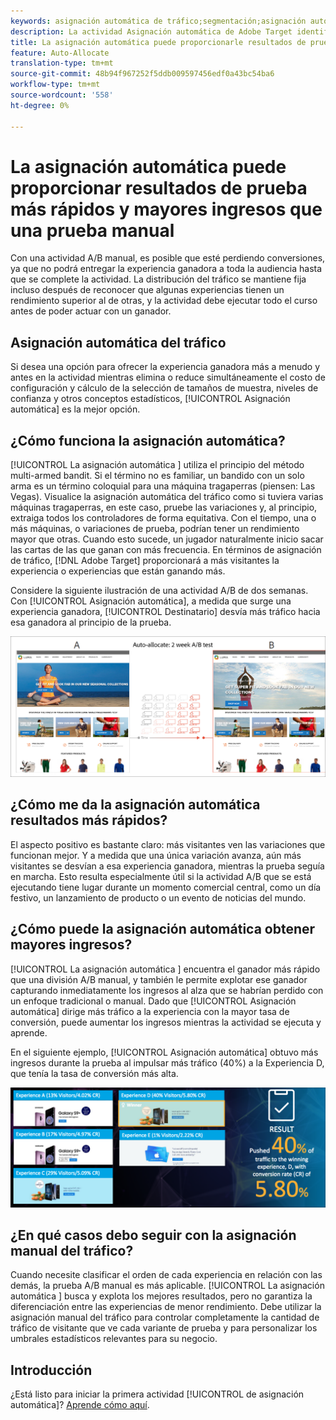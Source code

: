 ```yaml
---
keywords: asignación automática de tráfico;segmentación;asignación automática;asignación automática
description: La actividad Asignación automática de Adobe Target identifica un ganador entre dos o más experiencias y automáticamente reasigna más tráfico al ganador para aumentar las conversiones mientras la prueba continúa ejecutándose y aprendiendo.
title: La asignación automática puede proporcionarle resultados de prueba más rápidos e ingresos mayores que una prueba manual
feature: Auto-Allocate
translation-type: tm+mt
source-git-commit: 48b94f967252f5ddb009597456edf0a43bc54ba6
workflow-type: tm+mt
source-wordcount: '558'
ht-degree: 0%

---
```



# La asignación automática puede proporcionar resultados de prueba más rápidos y mayores ingresos que una prueba manual

Con una actividad A/B manual, es posible que esté perdiendo conversiones, ya que no podrá entregar la experiencia ganadora a toda la audiencia hasta que se complete la actividad. La distribución del tráfico se mantiene fija incluso después de reconocer que algunas experiencias tienen un rendimiento superior al de otras, y la actividad debe ejecutar todo el curso antes de poder actuar con un ganador.

## Asignación automática del tráfico

Si desea una opción para ofrecer la experiencia ganadora más a menudo y antes en la actividad mientras elimina o reduce simultáneamente el costo de configuración y cálculo de la selección de tamaños de muestra, niveles de confianza y otros conceptos estadísticos, [!UICONTROL Asignación automática] es la mejor opción.

## ¿Cómo funciona la asignación automática?

[!UICONTROL La asignación automática ] utiliza el principio del método multi-armed bandit. Si el término no es familiar, un bandido con un solo arma es un término coloquial para una máquina tragaperras (piensen: Las Vegas). Visualice la asignación automática del tráfico como si tuviera varias máquinas tragaperras, en este caso, pruebe las variaciones y, al principio, extraiga todos los controladores de forma equitativa. Con el tiempo, una o más máquinas, o variaciones de prueba, podrían tener un rendimiento mayor que otras. Cuando esto sucede, un jugador naturalmente inicio sacar las cartas de las que ganan con más frecuencia. En términos de asignación de tráfico, [!DNL Adobe Target] proporcionará a más visitantes la experiencia o experiencias que están ganando más.

Considere la siguiente ilustración de una actividad A/B de dos semanas. Con [!UICONTROL Asignación automática], a medida que surge una experiencia ganadora, [!UICONTROL Destinatario] desvía más tráfico hacia esa ganadora al principio de la prueba.

![Ilustración de asignación automática](/help/c-activities/automated-traffic-allocation/assets/Auto-Allocate-test.png)

## ¿Cómo me da la asignación automática resultados más rápidos?

El aspecto positivo es bastante claro: más visitantes ven las variaciones que funcionan mejor. Y a medida que una única variación avanza, aún más visitantes se desvían a esa experiencia ganadora, mientras la prueba seguía en marcha. Esto resulta especialmente útil si la actividad A/B que se está ejecutando tiene lugar durante un momento comercial central, como un día festivo, un lanzamiento de producto o un evento de noticias del mundo.

## ¿Cómo puede la asignación automática obtener mayores ingresos?

[!UICONTROL La asignación automática ] encuentra el ganador más rápido que una división A/B manual, y también le permite explotar ese ganador capturando inmediatamente los ingresos al alza que se habrían perdido con un enfoque tradicional o manual. Dado que [!UICONTROL Asignación automática] dirige más tráfico a la experiencia con la mayor tasa de conversión, puede aumentar los ingresos mientras la actividad se ejecuta y aprende.

En el siguiente ejemplo, [!UICONTROL Asignación automática] obtuvo más ingresos durante la prueba al impulsar más tráfico (40%) a la Experiencia D, que tenía la tasa de conversión más alta.

![La asignación automática proporciona una ilustración de ingresos más alta](/help/c-activities/automated-traffic-allocation/assets/five-experiences.png)

## ¿En qué casos debo seguir con la asignación manual del tráfico?

Cuando necesite clasificar el orden de cada experiencia en relación con las demás, la prueba A/B manual es más aplicable. [!UICONTROL La asignación automática ] busca y explota los mejores resultados, pero no garantiza la diferenciación entre las experiencias de menor rendimiento. Debe utilizar la asignación manual del tráfico para controlar completamente la cantidad de tráfico de visitante que ve cada variante de prueba y para personalizar los umbrales estadísticos relevantes para su negocio.

## Introducción

¿Está listo para iniciar la primera actividad [!UICONTROL de asignación automática]? [Aprende cómo aquí](/help/c-activities/automated-traffic-allocation/automated-traffic-allocation.md).

